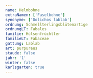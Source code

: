 ```yaml
---
name: Helmbohne
extraNamen: ['Faselbohne']
synonyme: ['Dolichos lablab']
ordnung: Schmellterlingsblütenartige
ordnungLT: Fabales
familie: Hülsenfrüchtler
familieLT: Fabaceae
gattung: Lablab
art: purpureus
staude: false
jahr: '1'
winter: false
karlsgarten: true
---
```

